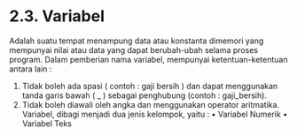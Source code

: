 # 2.3. Variabel
Adalah suatu tempat menampung data atau konstanta dimemori yang mempunyai nilai atau data yang dapat berubah-ubah selama proses program.
Dalam pemberian nama variabel, mempunyai ketentuan-ketentuan antara lain :
1. Tidak boleh ada spasi ( contoh : gaji bersih ) dan dapat menggunakan tanda garis bawah ( _ ) sebagai penghubung (contoh : gaji_bersih).
2. Tidak boleh diawali oleh angka dan menggunakan operator aritmatika.
Variabel, dibagi menjadi dua jenis kelompok, yaitu :
• Variabel Numerik
• Variabel Teks